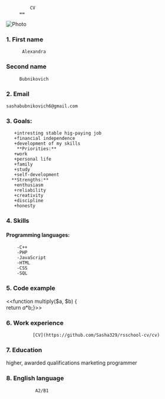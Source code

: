              CV
	     ==

![Photo](https://drive.google.com/drive/u/0/my-drive.jpg)

###  **1. First name**
          Alexandra
###   **Second name**
         Bubnikovich
###   **2. Email**
    sashabubnikovich6@gmail.com
###   **3. Goals:**
       +intresting stable hig-paying job
       +financial independence
       +development of my skills
        **Priorities:**
       +work
       +personal life
       +family
       +study
       +self-development
      **Strengths:**
       +enthusiasm
       +reliability
       +creativity
       +discipline
       +honesty
###   **4. Skills**
####   **Programming languages:**
        -C++
        -PHP
        -JavaScript
        -HTML
        -CSS
        -SQL
###   **5. Code example**
  <<function multiply($a, $b) {  
      return $a*$b;}>>
###   **6. Work experience** 
              [CV](https://github.com/Sasha329/rsschool-cv/cv)
###   **7. Education**
higher, awarded qualifications marketing programmer
###   **8. English language**
               A2/B1

